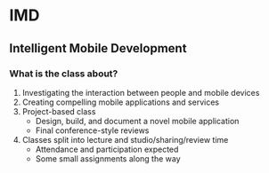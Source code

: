 # IMD
## Intelligent Mobile Development

### What is the class about?

1. Investigating the interaction between people and mobile devices
2. Creating compelling mobile applications and services
3. Project-based class
    - Design, build, and document a novel mobile application
    - Final conference-style reviews
4. Classes split into lecture and studio/sharing/review time
    - Attendance and participation expected
    - Some small assignments along the way
